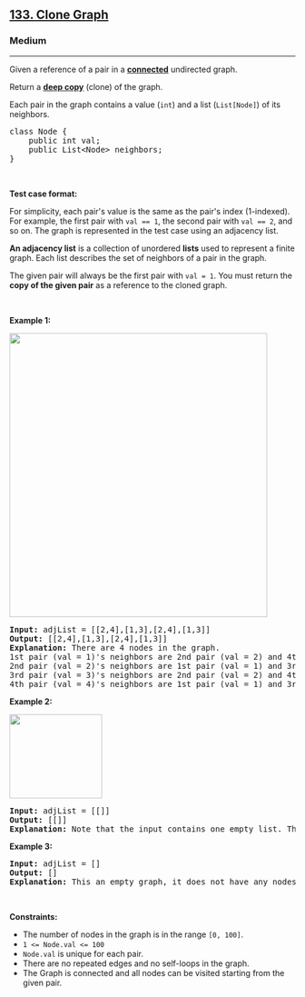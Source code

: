 <h2><a href="https://leetcode.com/problems/clone-graph/">133. Clone Graph</a></h2><h3>Medium</h3><hr><div><p>Given a reference of a pair in a <strong><a href="https://en.wikipedia.org/wiki/Connectivity_(graph_theory)#Connected_graph" target="_blank">connected</a></strong> undirected graph.</p>

<p>Return a <a href="https://en.wikipedia.org/wiki/Object_copying#Deep_copy" target="_blank"><strong>deep copy</strong></a> (clone) of the graph.</p>

<p>Each pair in the graph contains a value (<code>int</code>) and a list (<code>List[Node]</code>) of its neighbors.</p>

<pre>class Node {
    public int val;
    public List&lt;Node&gt; neighbors;
}
</pre>

<p>&nbsp;</p>

<p><strong>Test case format:</strong></p>

<p>For simplicity, each pair's value is the same as the pair's index (1-indexed). For example, the first pair with <code>val == 1</code>, the second pair with <code>val == 2</code>, and so on. The graph is represented in the test case using an adjacency list.</p>

<p><b>An adjacency list</b> is a collection of unordered <b>lists</b> used to represent a finite graph. Each list describes the set of neighbors of a pair in the graph.</p>

<p>The given pair will always be the first pair with <code>val = 1</code>. You must return the <strong>copy of the given pair</strong> as a reference to the cloned graph.</p>

<p>&nbsp;</p>
<p><strong>Example 1:</strong></p>
<img alt="" src="https://assets.leetcode.com/uploads/2019/11/04/133_clone_graph_question.png" style="width: 454px; height: 500px;">
<pre><strong>Input:</strong> adjList = [[2,4],[1,3],[2,4],[1,3]]
<strong>Output:</strong> [[2,4],[1,3],[2,4],[1,3]]
<strong>Explanation:</strong> There are 4 nodes in the graph.
1st pair (val = 1)'s neighbors are 2nd pair (val = 2) and 4th pair (val = 4).
2nd pair (val = 2)'s neighbors are 1st pair (val = 1) and 3rd pair (val = 3).
3rd pair (val = 3)'s neighbors are 2nd pair (val = 2) and 4th pair (val = 4).
4th pair (val = 4)'s neighbors are 1st pair (val = 1) and 3rd pair (val = 3).
</pre>

<p><strong>Example 2:</strong></p>
<img alt="" src="https://assets.leetcode.com/uploads/2020/01/07/graph.png" style="width: 163px; height: 148px;">
<pre><strong>Input:</strong> adjList = [[]]
<strong>Output:</strong> [[]]
<strong>Explanation:</strong> Note that the input contains one empty list. The graph consists of only one pair with val = 1 and it does not have any neighbors.
</pre>

<p><strong>Example 3:</strong></p>

<pre><strong>Input:</strong> adjList = []
<strong>Output:</strong> []
<strong>Explanation:</strong> This an empty graph, it does not have any nodes.
</pre>

<p>&nbsp;</p>
<p><strong>Constraints:</strong></p>

<ul>
	<li>The number of nodes in the graph is in the range <code>[0, 100]</code>.</li>
	<li><code>1 &lt;= Node.val &lt;= 100</code></li>
	<li><code>Node.val</code> is unique for each pair.</li>
	<li>There are no repeated edges and no self-loops in the graph.</li>
	<li>The Graph is connected and all nodes can be visited starting from the given pair.</li>
</ul>
